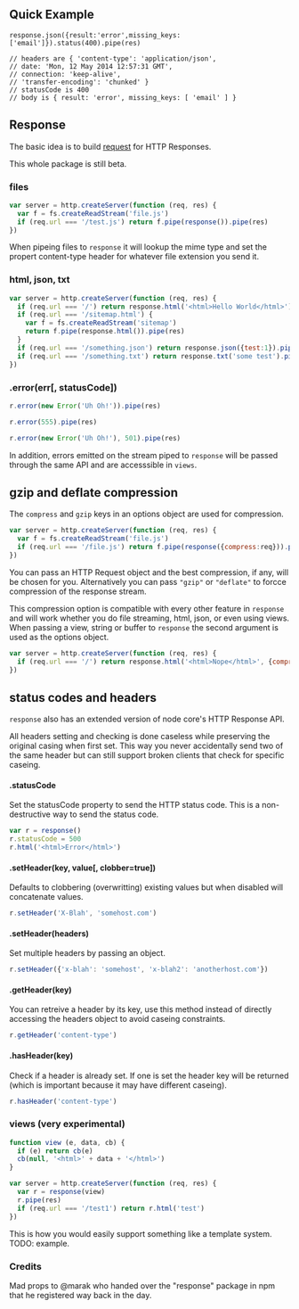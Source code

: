 ## Quick Example

    response.json({result:'error',missing_keys:['email']}).status(400).pipe(res)
    
    // headers are { 'content-type': 'application/json',
    // date: 'Mon, 12 May 2014 12:57:31 GMT',
    // connection: 'keep-alive',
    // 'transfer-encoding': 'chunked' } 
    // statusCode is 400 
    // body is { result: 'error', missing_keys: [ 'email' ] }
 

## Response

The basic idea is to build [request](https://github.com/mikeal/request) for HTTP Responses.

This whole package is still beta.

### files

```javascript
var server = http.createServer(function (req, res) {
  var f = fs.createReadStream('file.js')
  if (req.url === '/test.js') return f.pipe(response()).pipe(res)
})
```

When pipeing files to `response` it will lookup the mime type and set the propert content-type header for whatever file extension you send it.

### html, json, txt

```javascript
var server = http.createServer(function (req, res) {
  if (req.url === '/') return response.html('<html>Hello World</html>').pipe(res)
  if (req.url === '/sitemap.html') {
    var f = fs.createReadStream('sitemap')
    return f.pipe(response.html()).pipe(res)
  }
  if (req.url === '/something.json') return response.json({test:1}).pipe(res)
  if (req.url === '/something.txt') return response.txt('some test').pipe(res)
})
```

### .error(err[, statusCode])

```javascript
r.error(new Error('Uh Oh!')).pipe(res)
```

```javascript
r.error(555).pipe(res)
```

```javascript
r.error(new Error('Uh Oh!'), 501).pipe(res)
```

In addition, errors emitted on the stream piped to `response` will be passed through the same API and are accesssible in `views`.

## gzip and deflate compression

The `compress` and `gzip` keys in an options object are used for compression.

```javascript
var server = http.createServer(function (req, res) {
  var f = fs.createReadStream('file.js')
  if (req.url === '/file.js') return f.pipe(response({compress:req})).pipe(res)
})
```

You can pass an HTTP Request object and the best compression, if any, will be chosen for you. Alternatively you can pass `"gzip"` or `"deflate"` to forcce compression of the response stream.

This compression option is compatible with every other feature in `response` and will work whether you do file streaming, html, json, or even using views. When passing a view, string or buffer to `response` the second argument is used as the options object.

```javascript
var server = http.createServer(function (req, res) {
  if (req.url === '/') return response.html('<html>Nope</html>', {compress:req}).pipe(res)
})
```

## status codes and headers

`response` also has an extended version of node core's HTTP Response API.

All headers setting and checking is done caseless while preserving the original casing when first set. This way you never accidentally send two of the same header but can still support broken clients that check for specific caseing.

#### .statusCode

Set the statusCode property to send the HTTP status code. This is a non-destructive way to send the status code.

```javascript
var r = response()
r.statusCode = 500
r.html('<html>Error</html>')
```

#### .setHeader(key, value[, clobber=true])

Defaults to clobbering (overwritting) existing values but when disabled will concatenate values.

```javascript
r.setHeader('X-Blah', 'somehost.com')
```

#### .setHeader(headers)

Set multiple headers by passing an object.

```javascript
r.setHeader({'x-blah': 'somehost', 'x-blah2': 'anotherhost.com'})
```

#### .getHeader(key)

You can retreive a header by its key, use this method instead of directly accessing the headers object to avoid caseing constraints.

```javascript
r.getHeader('content-type')
```

#### .hasHeader(key)

Check if a header is already set. If one is set the header key will be returned (which is important because it may have different caseing).

```javascript
r.hasHeader('content-type')
```

### views (very experimental)

```javascript
function view (e, data, cb) {
  if (e) return cb(e)
  cb(null, '<html>' + data + '</html>')
}

var server = http.createServer(function (req, res) {
  var r = response(view)
  r.pipe(res)
  if (req.url === '/test1') return r.html('test')
})
```

This is how you would easily support something like a template system. TODO: example.

### Credits

Mad props to @marak who handed over the "response" package in npm that he registered way back in the day.
